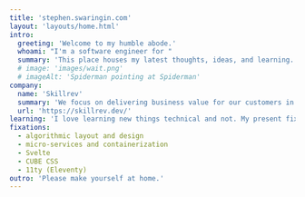 ```yaml
---
title: 'stephen.swaringin.com'
layout: 'layouts/home.html'
intro:
  greeting: 'Welcome to my humble abode.'
  whoami: "I'm a software engineer for "
  summary: 'This place houses my latest thoughts, ideas, and learning.'
  # image: 'images/wait.png'
  # imageAlt: 'Spiderman pointing at Spiderman'
company:
  name: 'Skillrev'
  summary: 'We focus on delivering business value for our customers in whatever way that looks, which usually takes the form of well-crafted software.'
  url: 'https://skillrev.dev/'
learning: 'I love learning new things technical and not. My present fixations:'
fixations:
  - algorithmic layout and design
  - micro-services and containerization
  - Svelte
  - CUBE CSS
  - 11ty (Eleventy)
outro: 'Please make yourself at home.'
---
```


